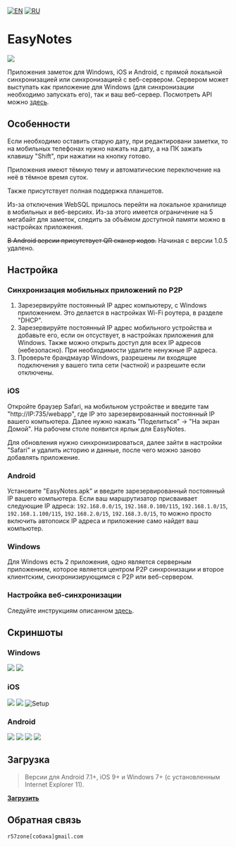 [![EN](https://user-images.githubusercontent.com/9499881/33184537-7be87e86-d096-11e7-89bb-f3286f752bc6.png)](https://github.com/r57zone/EasyNotes/) 
[![RU](https://user-images.githubusercontent.com/9499881/27683795-5b0fbac6-5cd8-11e7-929c-057833e01fb1.png)](https://github.com/r57zone/EasyNotes/blob/master/README.RU.md) 
# EasyNotes
![](https://user-images.githubusercontent.com/9499881/100446367-1cd14000-30c8-11eb-8e82-335f134a8c95.png)

Приложения заметок для Windows, iOS и Android, с прямой локальной синхронизацией или синхронизацией с веб-сервером. Сервером может выступать как приложение для Windows (для синхронизации необходимо запускать его), так и ваш веб-сервер. Посмотреть API можно [здесь](https://github.com/r57zone/EasyNotes/blob/master/API.md).

## Особенности
Если необходимо оставить старую дату, при редактировани заметки, то на мобильных телефонах нужно нажать на дату, а на ПК зажать клавишу "Shift", при нажатии на кнопку готово.


Приложения имеют тёмную тему и автоматические переключение на неё в тёмное время суток.


Также присутствует полная поддержка планшетов.


Из-за отключения WebSQL пришлось перейти на локальное хранилище в мобильных и веб-версиях. Из-за этого имеется ограничение на 5 мегабайт для заметок, следить за объёмом доступной памяти можно в настройках приложения. 


~~В Android версии присутствует QR сканер кодов.~~ Начиная с версии 1.0.5 удалено.

## Настройка
### Синхронизация мобильных приложений по P2P
1. Зарезервируйте постоянный IP адрес компьютеру, с Windows приложением. Это делается в настройках Wi-Fi роутера, в разделе "DHCP".
2. Зарезервируйте постоянный IP адрес мобильного устройства и добавьте его, если он отсуствует, в настройках приложения для Windows. Также можно открыть доступ для всех IP адресов (небезопасно). При необходимости удалите ненужные IP адреса.
3. Проверьте брандмауэр Windows, разрешены ли входящие подключения у вашего типа сети (частной) и разрешите если отключены. 

### iOS
Откройте браузер Safari, на мобильном устройстве и введите там "http://IP:735/webapp", где IP это зарезервированный постоянный IP вашего компьютера. Далее нужно нажать "Поделиться" -> "На экран Домой". На рабочем столе появится ярлык для EasyNotes.


Для обновления нужно синхронизироваться, далее зайти в настройки "Safari" и удалить историю и данные, после чего можно заново добавлять приложение.

### Android
Установите "EasyNotes.apk" и введите зарезервированный постоянный IP вашего компьютера. Если ваш маршрутизатор присваивает следующие IP адреса: `192.168.0.0/15`, `192.168.0.100/115`, `192.168.1.0/15`, `192.168.1.100/115`, `192.168.2.0/15`, `192.168.3.0/15`, то можно просто включить автопоиск IP адреса и приложение само найдет ваш компьютер.

### Windows
Для Windows есть 2 приложения, одно является серверным приложением, которое является центром P2P синхронизации и второе клиентским, синхронизирующимся с P2P или веб-сервером.

### Настройка веб-синхронизации
Следуйте инструкциям описанном [здесь](https://github.com/r57zone/EasyNotes/tree/master/Source/Web).

## Скриншоты
### Windows
[![](https://user-images.githubusercontent.com/9499881/93087172-41ad3e00-f6a9-11ea-93b9-db93f3f8069e.PNG)](https://user-images.githubusercontent.com/9499881/54879010-b3f2e880-4e4d-11e9-8d46-3d983cb8495e.PNG)
[![](https://user-images.githubusercontent.com/9499881/93087171-41ad3e00-f6a9-11ea-9847-cc4e01de977c.PNG)](https://user-images.githubusercontent.com/9499881/93085355-7ec40100-f6a6-11ea-8a65-2cae4a206e33.PNG)

### iOS
![](https://user-images.githubusercontent.com/9499881/54878998-87d76780-4e4d-11e9-89ae-bd15ea494f73.PNG)
![](https://user-images.githubusercontent.com/9499881/54879001-9887dd80-4e4d-11e9-9618-5993cb06e93a.PNG)
![Setup](https://user-images.githubusercontent.com/9499881/54852962-d2e76280-4d07-11e9-841a-06d50fafb3c4.gif)

### Android
[![](https://user-images.githubusercontent.com/9499881/93085646-eb3f0000-f6a6-11ea-8323-a06e6f06fa65.png)](https://user-images.githubusercontent.com/9499881/93085457-a7e49180-f6a6-11ea-9b18-d87e9c7671ec.png)
[![](https://user-images.githubusercontent.com/9499881/93085644-eaa66980-f6a6-11ea-98f2-024ae3bb97ac.png)](https://user-images.githubusercontent.com/9499881/93085454-a74bfb00-f6a6-11ea-9825-ebbdd163cb92.png)
[![](https://user-images.githubusercontent.com/9499881/93085761-1b869e80-f6a7-11ea-9b36-7620790c43ab.png)](https://user-images.githubusercontent.com/9499881/93085547-c5b1f680-f6a6-11ea-8465-99fd70bb31b9.png)
[![](https://user-images.githubusercontent.com/9499881/93085759-1b869e80-f6a7-11ea-9868-07929effdac8.png)](https://user-images.githubusercontent.com/9499881/93085569-cea2c800-f6a6-11ea-96f9-2425c14b7aa7.png)

## Загрузка
>Версии для Android 7.1+, iOS 9+ и Windows 7+ (с установленным Internet Explorer 11).

**[Загрузить](https://github.com/r57zone/EasyNotes/releases)**

## Обратная связь
`r57zone[собака]gmail.com`